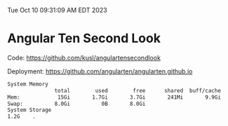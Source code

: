 Tue Oct 10 09:31:09 AM EDT 2023

# Angular Ten Second Look

Code: https://github.com/kusl/angulartensecondlook

Deployment: https://github.com/angularten/angularten.github.io

```bash
System Memory
               total        used        free      shared  buff/cache   available
Mem:            15Gi       1.7Gi       3.7Gi       241Mi       9.9Gi        13Gi
Swap:          8.0Gi          0B       8.0Gi
System Storage
1.2G	.
```

